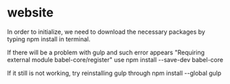 # website

In order to initialize, we need to download the necessary packages by typing npm install in terminal.

If there will be a problem with gulp and such error appears "Requiring external module babel-core/register" use npm install --save-dev babel-core

If it still is not working, try reinstalling gulp through npm install --global gulp


